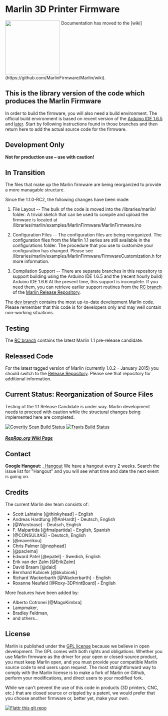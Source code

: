 # Marlin 3D Printer Firmware
<img align="top" width=175 src="Documentation/Logo/Marlin%20Logo%20GitHub.png" />
 Documentation has moved to the [wiki](https://github.com/MarlinFirmware/Marlin/wiki).

## This is the library version of the code which produces the Marlin Firmware
In order to build the firmware, you will also need a build environment. The official build environment is based on recent version of the [Arduino IDE 1.6.5](https://github.com/MarlinFirmware/MarlinDev/tree/IDE_1.6.5) and [later](https://github.com/MarlinFirmware/MarlinDev/tree/IDE_1.6.6). Start by following instructions found in those branches and then return here to add the actual source code for the firmware.

## Development Only

__Not for production use – use with caution!__

## In Transition

The files that make up the Marlin firmware are being reorganized to provide a more managable structure.

Since the 1.1.0-RC2, the following changes have been made:

1) File Layout --
   The bulk of the code is moved into the <sketchbook>/libraries/marlin/ folder.
   A trivial sketch that can be used to compile and upload the firmware is located at <sketchbook>/libraries/marlin/examples/MarlinFirmware/MarlinFirmware.ino

2) Configuration Files --
   The configuration files are being reorganized. The configuration files from the Marlin 1.1 series are still available in the configurations folder.
   The procedure that you use to customize your configuration has changed. Please see <sketchbook>/libraries/marlin/examples/MarlinFirmware/FirmwareCustomization.h for more information.

3) Compilation Support --
   There are separate branches in this repository to support building using the Arduino IDE 1.6.5 and the (recent hourly build) Arduino IDE 1.6.6  At the present time, this support is incomplete.
   If you need them, you can retrieve earlier support routines from the [RC branch](https://github.com/MarlinFirmware/Marlin/tree/RC) of the [Marlin Release Repository](https://github.com/MarlinFirmware/Marlin).

The [dev branch](https://github.com/MarlinFirmware/MarlinDev/tree/dev) contains the most up-to-date development Marlin code. Please remember that this code is for developers only and may well contain non-working situations.

## Testing
The [RC branch](https://github.com/MarlinFirmware/Marlin/tree/RC) contains the latest Marlin 1.1 pre-release candidate.

## Released Code
For the latest tagged version of Marlin (currently 1.0.2 – January 2015) you should switch to the [Release Repository](https://github.com/MarlinFirmware/Marlin). Please see that repository for additional information.

## Current Status: Reorganization of Source Files

Testing of the 1.1 Release Candidate is under way. Marlin development needs to proceed with caution while the structural changes being implemented here are completed.

[![Coverity Scan Build Status](https://scan.coverity.com/projects/2224/badge.svg)](https://scan.coverity.com/projects/2224)
[![Travis Build Status](https://travis-ci.org/MarlinFirmware/MarlinDev.svg)](https://travis-ci.org/MarlinFirmware/MarlinDev)

##### [RepRap.org Wiki Page](http://reprap.org/wiki/Marlin)

## Contact

__Google Hangout:__ <a href="https://plus.google.com/hangouts/_/gxn3wrea5gdhoo223yimsiforia" target="_blank">. Hangout</a> We have a hangout every 2 weeks. Search the issue list for "Hangout" and you will see what time and date the next event is going on.

## Credits

The current Marlin dev team consists of:

 - Scott Lahteine [@thinkyhead] - English
 - Andreas Hardtung [@AnHardt] - Deutsch, English
 - [@Wurstnase] - Deutsch, English
 - F. Malpartida [@fmalpartida] - English, Spanish
 - [@CONSULitAS] - Deutsch, English
 - [@maverikou]
 - Chris Palmer [@nophead]
 - [@paclema]
 - Edward Patel [@epatel] - Swedish, English
 - Erik van der Zalm [@ErikZalm]
 - David Braam [@daid]
 - Bernhard Kubicek [@bkubicek]
 - Richard Wackerbarth [@Wackerbarth] - English
 - Roxanne Neufeld [@Roxy-3DPrintBoard] - English

More features have been added by:
  - Alberto Cotronei [@MagoKimbra]
  - Lampmaker,
  - Bradley Feldman,
  - and others...

## License

Marlin is published under the [GPL license](/Documentation/COPYING.md) because we believe in open development. The GPL comes with both rights and obligations. Whether you use Marlin firmware as the driver for your open or closed-source product, you must keep Marlin open, and you must provide your compatible Marlin source code to end users upon request. The most straightforward way to comply with the Marlin license is to make a fork of Marlin on Github, perform your modifications, and direct users to your modified fork.

While we can't prevent the use of this code in products (3D printers, CNC, etc.) that are closed source or crippled by a patent, we would prefer that you choose another firmware or, better yet, make your own.

[![Flattr this git repo](http://api.flattr.com/button/flattr-badge-large.png)](https://flattr.com/submit/auto?user_id=ErikZalm&url=https://github.com/MarlinFirmware/Marlin&title=Marlin&language=&tags=github&category=software)
